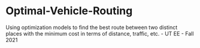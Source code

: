 # Optimal-Vehicle-Routing
Using optimization models to find the best route between two distinct places with the minimum cost in terms of distance, traffic, etc. - UT EE - Fall 2021 
